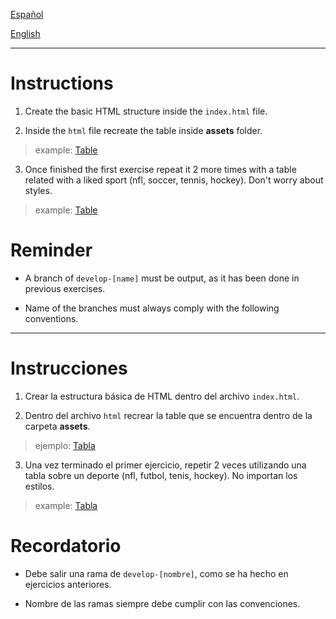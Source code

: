 [Español](#Instrucciones)

[English](#Instructions)

---

# Instructions

1. Create the basic HTML structure inside the `index.html` file.

2. Inside the `html` file recreate the table inside **assets** folder.

> example: [Table](./assets/example/tables.png)

3. Once finished the first exercise repeat it 2 more times with a table related with a liked sport (nfl, soccer, tennis, hockey). Don't worry about styles.

> example: [Table](./assets/example/table.png)

# Reminder

- A branch of `develop-[name]` must be output, as it has been done in previous exercises.

- Name of the branches must always comply with the following conventions.

---

# Instrucciones

1. Crear la estructura básica de HTML dentro del archivo `index.html`.

2. Dentro del archivo `html` recrear la table que se encuentra dentro de la carpeta **assets**.

> ejemplo: [Tabla](./assets/example/tables.png)

3. Una vez terminado el primer ejercicio, repetir 2 veces utilizando una tabla sobre un deporte (nfl, futbol, tenis, hockey). No importan los estilos.

> example: [Tabla](./assets/example/table.png)

# Recordatorio

- Debe salir una rama de `develop-[nombre]`, como se ha hecho en ejercicios anteriores.

- Nombre de las ramas siempre debe cumplir con las convenciones.
